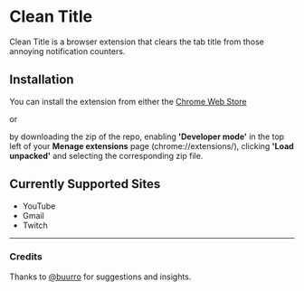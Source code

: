 # Clean Title

Clean Title is a browser extension that clears the tab title from those annoying notification counters.

## Installation

You can install the extension from either the [Chrome Web Store](https://chrome.google.com/webstore/detail/clean-title/iahppkajjmamglempnfcnmdpajimpngn)

or

by downloading the zip of the repo, enabling **'Developer mode'** in the top left of your **Menage extensions** page (chrome://extensions/), clicking **'Load unpacked'** and selecting the corresponding zip file.

## Currently Supported Sites

- YouTube
- Gmail
- Twitch

---

### Credits

Thanks to [@buurro](https://github.com/buurro) for suggestions and insights.
